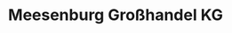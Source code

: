 ---
title: "Meesenburg Großhandel KG"
url: /schleswig/meesenburg-grosshandel-kg/
shop: Großhandel
---